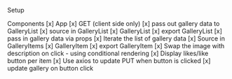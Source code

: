 Setup



Components 
[x] App
    [x] GET (client side only)
    [x] pass out gallery data to GalleryList
    [x] source in GalleryList
        [x] GalleryList
            [x] export GalleryList
            [x] pass in gallery data via props
            [x] Iterate the list of gallery data
            [x] Source in GalleryItems
                [x] GalleryItem
                    [x] export GalleryItem
                    [x] Swap the image with description on click - using conditional rendering
                    [x] Display likes/like button per item
                    [x] Use axios to update PUT when button is clicked
                    [x] update gallery on button click







